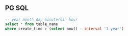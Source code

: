 ## PG SQL

```sql
-- year month day minute/min hour
select * from table_name
where create_time > (select now() - interval '1 year')
```

